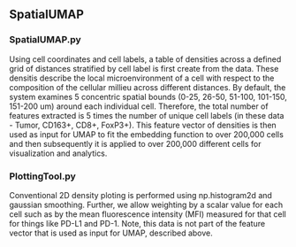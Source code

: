 ## SpatialUMAP

### SpatialUMAP.py

Using cell coordinates and cell labels, a table of densities across a defined grid of distances stratified by cell label is first create from the data. These densitis describe the local microenvironment of a cell with respect to the composition of the cellular millieu across different distances. By default, the system examines 5 concentric spatial bounds (0-25, 26-50, 51-100, 101-150, 151-200 um) around each individual cell. Therefore, the total number of features extracted is 5 times the number of unique cell labels (in these data - Tumor, CD163+, CD8+, FoxP3+). This feature vector of densities is then used as input for UMAP to fit the embedding function to over 200,000 cells and then subsequently it is applied to over 200,000 different cells for visualization and analytics. 

### PlottingTool.py

Conventional 2D density ploting is performed using np.histogram2d and gaussian smoothing. Further, we allow weighting by a scalar value for each cell such as by the mean fluorescence intensity (MFI) measured for that cell for things like PD-L1 and PD-1. Note, this data is not part of the feature vector that is used as input for UMAP, described above.

